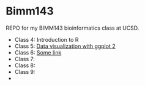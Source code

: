 # Bimm143
REPO for my BIMM143 bioinformatics class at UCSD.

- Class 4: Introduction to R
- Class 5: [Data visualization with ggplot 2](https://github.com/lucywang0515/bimm143/blob/main/class05/class05.qmd)
- Class 6: [Some link](http:bbc.co.uk)
- Class 7:
- Class 8:
- Class 9:
- 
